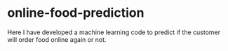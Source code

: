 # online-food-prediction
Here I have developed a machine learning code to predict if the customer will order food online again or not.
